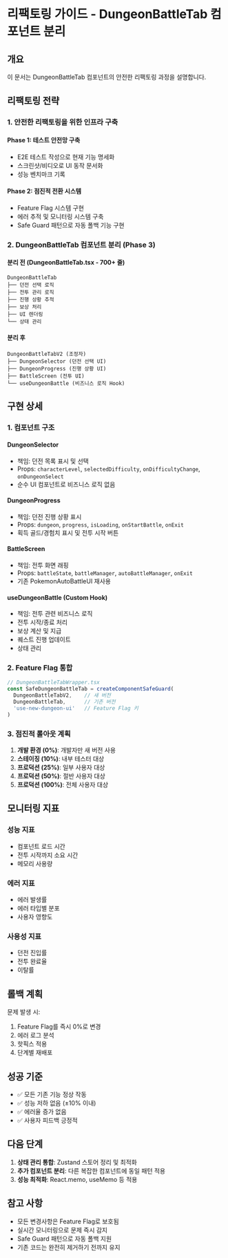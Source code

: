 # 리팩토링 가이드 - DungeonBattleTab 컴포넌트 분리

## 개요

이 문서는 DungeonBattleTab 컴포넌트의 안전한 리팩토링 과정을 설명합니다.

## 리팩토링 전략

### 1. 안전한 리팩토링을 위한 인프라 구축

#### Phase 1: 테스트 안전망 구축
- E2E 테스트 작성으로 현재 기능 명세화
- 스크린샷/비디오로 UI 동작 문서화
- 성능 벤치마크 기록

#### Phase 2: 점진적 전환 시스템
- Feature Flag 시스템 구현
- 에러 추적 및 모니터링 시스템 구축
- Safe Guard 패턴으로 자동 폴백 기능 구현

### 2. DungeonBattleTab 컴포넌트 분리 (Phase 3)

#### 분리 전 (DungeonBattleTab.tsx - 700+ 줄)
```
DungeonBattleTab
├── 던전 선택 로직
├── 전투 관리 로직
├── 진행 상황 추적
├── 보상 처리
├── UI 렌더링
└── 상태 관리
```

#### 분리 후
```
DungeonBattleTabV2 (조정자)
├── DungeonSelector (던전 선택 UI)
├── DungeonProgress (진행 상황 UI)
├── BattleScreen (전투 UI)
└── useDungeonBattle (비즈니스 로직 Hook)
```

## 구현 상세

### 1. 컴포넌트 구조

#### DungeonSelector
- 책임: 던전 목록 표시 및 선택
- Props: `characterLevel`, `selectedDifficulty`, `onDifficultyChange`, `onDungeonSelect`
- 순수 UI 컴포넌트로 비즈니스 로직 없음

#### DungeonProgress
- 책임: 던전 진행 상황 표시
- Props: `dungeon`, `progress`, `isLoading`, `onStartBattle`, `onExit`
- 획득 골드/경험치 표시 및 전투 시작 버튼

#### BattleScreen
- 책임: 전투 화면 래핑
- Props: `battleState`, `battleManager`, `autoBattleManager`, `onExit`
- 기존 PokemonAutoBattleUI 재사용

#### useDungeonBattle (Custom Hook)
- 책임: 전투 관련 비즈니스 로직
- 전투 시작/종료 처리
- 보상 계산 및 지급
- 퀘스트 진행 업데이트
- 상태 관리

### 2. Feature Flag 통합

```typescript
// DungeonBattleTabWrapper.tsx
const SafeDungeonBattleTab = createComponentSafeGuard(
  DungeonBattleTabV2,    // 새 버전
  DungeonBattleTab,      // 기존 버전
  'use-new-dungeon-ui'   // Feature Flag 키
)
```

### 3. 점진적 롤아웃 계획

1. **개발 환경 (0%)**: 개발자만 새 버전 사용
2. **스테이징 (10%)**: 내부 테스터 대상
3. **프로덕션 (25%)**: 일부 사용자 대상
4. **프로덕션 (50%)**: 절반 사용자 대상
5. **프로덕션 (100%)**: 전체 사용자 대상

## 모니터링 지표

### 성능 지표
- 컴포넌트 로드 시간
- 전투 시작까지 소요 시간
- 메모리 사용량

### 에러 지표
- 에러 발생률
- 에러 타입별 분포
- 사용자 영향도

### 사용성 지표
- 던전 진입률
- 전투 완료율
- 이탈률

## 롤백 계획

문제 발생 시:
1. Feature Flag를 즉시 0%로 변경
2. 에러 로그 분석
3. 핫픽스 적용
4. 단계별 재배포

## 성공 기준

- ✅ 모든 기존 기능 정상 작동
- ✅ 성능 저하 없음 (±10% 이내)
- ✅ 에러율 증가 없음
- ✅ 사용자 피드백 긍정적

## 다음 단계

1. **상태 관리 통합**: Zustand 스토어 정리 및 최적화
2. **추가 컴포넌트 분리**: 다른 복잡한 컴포넌트에 동일 패턴 적용
3. **성능 최적화**: React.memo, useMemo 등 적용

## 참고 사항

- 모든 변경사항은 Feature Flag로 보호됨
- 실시간 모니터링으로 문제 즉시 감지
- Safe Guard 패턴으로 자동 폴백 지원
- 기존 코드는 완전히 제거하기 전까지 유지